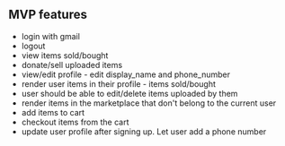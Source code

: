 ## MVP features
- login with gmail
- logout
- view items sold/bought
- donate/sell uploaded items
- view/edit profile - edit display_name and phone_number
- render user items in their profile - items sold/bought
- user should be able to edit/delete items uploaded by them
- render items in the marketplace that don't belong to the current user
- add items to cart
- checkout items from the cart
- update user profile after signing up. Let user add a phone number